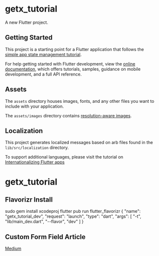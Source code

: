 # getx_tutorial

A new Flutter project.

## Getting Started

This project is a starting point for a Flutter application that follows the
[simple app state management
tutorial](https://flutter.dev/docs/development/data-and-backend/state-mgmt/simple).

For help getting started with Flutter development, view the
[online documentation](https://flutter.dev/docs), which offers tutorials,
samples, guidance on mobile development, and a full API reference.

## Assets

The `assets` directory houses images, fonts, and any other files you want to
include with your application.

The `assets/images` directory contains [resolution-aware
images](https://flutter.dev/docs/development/ui/assets-and-images#resolution-aware).

## Localization

This project generates localized messages based on arb files found in
the `lib/src/localization` directory.

To support additional languages, please visit the tutorial on
[Internationalizing Flutter
apps](https://flutter.dev/docs/development/accessibility-and-localization/internationalization)
# getx_tutorial

## Flavorizr Install
sudo gem install xcodeproj
flutter pub run flutter_flavorizr
{
    "name": "getx_tutorial_dev",
    "request": "launch",
    "type": "dart",
    "args": [
          "-t",
          "lib/main_dev.dart",
          "--flavor",
          "dev"
    ]
}

## Custom Form Field Article
[Medium](https://medium.com/@sebastinesoacatp/flutter-custom-widgets-form-validation-3d3623a8c9df)
